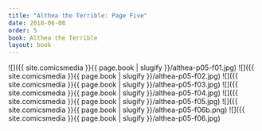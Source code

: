 ```yaml
---
title: "Althea the Terrible: Page Five"
date: 2018-06-08
order: 5
book: Althea the Terrible
layout: book
---
```

![]({{ site.comicsmedia }}{{ page.book | slugify }}/althea-p05-f01.jpg)
![]({{ site.comicsmedia }}{{ page.book | slugify }}/althea-p05-f02.jpg)
![]({{ site.comicsmedia }}{{ page.book | slugify }}/althea-p05-f03.jpg)
![]({{ site.comicsmedia }}{{ page.book | slugify }}/althea-p05-f04.jpg)
![]({{ site.comicsmedia }}{{ page.book | slugify }}/althea-p05-f05.jpg)
![]({{ site.comicsmedia }}{{ page.book | slugify }}/althea-p05-f06b.png)
![]({{ site.comicsmedia }}{{ page.book | slugify }}/althea-p05-f06.jpg)
